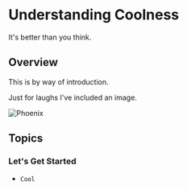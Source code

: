 # Understanding Coolness

It's better than you think.

## Overview

This is by way of introduction.

Just for laughs I've included an image.

![Phoenix](phoenix)

## Topics

### Let's Get Started

- ``Cool``
